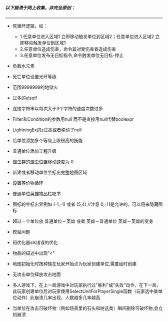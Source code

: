 

##### 以下崩溃于网上收集，非完全原创：


---

 * 死循环逻辑，如：
   * 1.任意单位进入区域1 立即移动触发单位到区域2；任意单位进入区域2 立即移动触发单位到区域1 
   * 2.任意单位造成伤害，命令其对受伤害者造成伤害
   * 3.任意单位发布无目标指令,命令触发单位无目标-停止
 
 * 负数水元素

 * 死亡单位设置光环等级

 * 范围9999999的地狱火

 * 过多的elseif

 * 连接字符串以每次大于3个字符的速度次数过多

 * Filter和Condition的参数用null 而不是直接用null代替boolexpr

 * LightningEx的z过高或者移动了null

 * 给单位添加多个等级上限很高的技能

 * 普通单位添加工程升级

 * 蝗虫群的蝗虫位置移动速度为 0

 * 新建或者移动单位坐标出完整地图区域

 * 设置等价物循环

 * 普通单位英雄物品栏吃书

 * 图标的坐标出界例如 (-1,-1) 或者 (5,4) //注意 0,-11是允许的，可以用来隐藏图标

 * 超过一个单位放 普通单位－英雄 或者 英雄－普通单位 英雄－英雄的变身

 * 模型问题

 * 用优化器slk错误的优化

 * 物品的描述中出现"<"

 * 地图初始化时按种族在玩家开始点为玩家创建单位,需要延时创建

 * 无攻击单位释放攻击地面

 * 多人游戏下，在上一局游戏中对玩家执行过"胜利"或"失败"动作，在下一局，此玩家创建单位后对玩家使用SelectUnitForPlayerSingle函数（玩家选中某单位动作）此崩溃几率出现，人数越多几率越高

 * 当单位在攻击可破坏物（例如场景里的石头和树这类）瞬间删除可破坏物,会立刻崩溃




